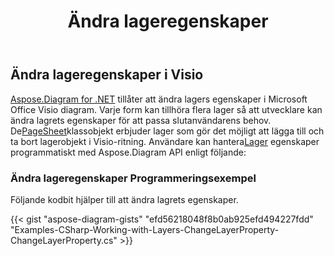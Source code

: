 ﻿---
title: Ändra lageregenskaper
type: docs
weight: 130
url: /sv/net/change-properties-layer/
description: Det här avsnittet förklarar hur du ändrar lageregenskaper med Aspose.Diagram.
---
## **Ändra lageregenskaper i Visio**
[Aspose.Diagram for .NET](https://products.aspose.com/diagram/net/) tillåter att ändra lagers egenskaper i Microsoft Office Visio diagram. Varje form kan tillhöra flera lager så att utvecklare kan ändra lagrets egenskaper för att passa slutanvändarens behov. De[PageSheet](https://reference.aspose.com/diagram/net/aspose.diagram/pagesheet)klassobjekt erbjuder lager som gör det möjligt att lägga till och ta bort lagerobjekt i Visio-ritning. Användare kan hantera[Lager](https://reference.aspose.com/diagram/net/aspose.diagram/layer) egenskaper programmatiskt med Aspose.Diagram API enligt följande:
### **Ändra lageregenskaper Programmeringsexempel**
Följande kodbit hjälper till att ändra lagrets egenskaper.

{{< gist "aspose-diagram-gists" "efd56218048f8b0ab925efd494227fdd" "Examples-CSharp-Working-with-Layers-ChangeLayerProperty-ChangeLayerProperty.cs" >}}